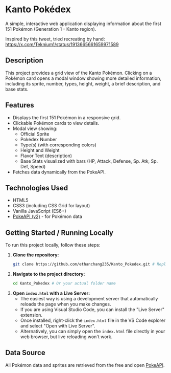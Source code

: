 # Kanto Pokédex

A simple, interactive web application displaying information about the first 151 Pokémon (Generation 1 - Kanto region).

Inspired by this tweet, tried recreating by hand: https://x.com/Teknium1/status/1913665661659971589

## Description

This project provides a grid view of the Kanto Pokémon. Clicking on a Pokémon card opens a modal window showing more detailed information, including its sprite, number, types, height, weight, a brief description, and base stats.

## Features

*   Displays the first 151 Pokémon in a responsive grid.
*   Clickable Pokémon cards to view details.
*   Modal view showing:
    *   Official Sprite
    *   Pokédex Number
    *   Type(s) (with corresponding colors)
    *   Height and Weight
    *   Flavor Text (description)
    *   Base Stats visualized with bars (HP, Attack, Defense, Sp. Atk, Sp. Def, Speed)
*   Fetches data dynamically from the PokeAPI.

## Technologies Used

*   HTML5
*   CSS3 (including CSS Grid for layout)
*   Vanilla JavaScript (ES6+)
*   [PokeAPI (v2)](https://pokeapi.co/) - for Pokémon data

## Getting Started / Running Locally

To run this project locally, follow these steps:

1.  **Clone the repository:**
    ```bash
    git clone https://github.com/ethanchang235/Kanto_Pokedex.git # Replace with your actual repository URL if different
    ```
2.  **Navigate to the project directory:**
    ```bash
    cd Kanto_Pokedex # Or your actual folder name
    ```
3.  **Open `index.html` with a Live Server:**
    *   The easiest way is using a development server that automatically reloads the page when you make changes.
    *   If you are using Visual Studio Code, you can install the "Live Server" extension.
    *   Once installed, right-click the `index.html` file in the VS Code explorer and select "Open with Live Server".
    *   Alternatively, you can simply open the `index.html` file directly in your web browser, but live reloading won't work.

## Data Source

All Pokémon data and sprites are retrieved from the free and open [PokeAPI](https://pokeapi.co/). 
